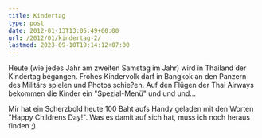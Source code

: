```yaml
---
title: Kindertag
type: post
date: 2012-01-13T13:05:49+00:00
url: /2012/01/kindertag-2/
lastmod: 2023-09-10T19:14:12+07:00
---
```

Heute (wie jedes Jahr am zweiten Samstag im Jahr) wird in Thailand der Kindertag begangen. Frohes Kindervolk darf in Bangkok an den Panzern des Militärs spielen und Photos schie?en. Auf den Flügen der Thai Airways bekommen die Kinder ein "Spezial-Menü" und und und...

Mir hat ein Scherzbold heute 100 Baht aufs Handy geladen mit den Worten "Happy Childrens Day!". Was es damit auf sich hat, muss ich noch heraus finden ;)
